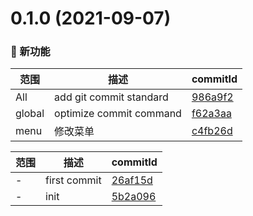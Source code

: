 # 0.1.0 (2021-09-07)

### 🌟 新功能
范围|描述|commitId
--|--|--
 All | add git commit standard | [986a9f2](https://github.com/supermanbin/vueSamples/commit/986a9f2)
 global | optimize commit command | [f62a3aa](https://github.com/supermanbin/vueSamples/commit/f62a3aa)
 menu | 修改菜单 | [c4fb26d](https://github.com/supermanbin/vueSamples/commit/c4fb26d)


范围|描述|commitId
--|--|--
 - | first commit | [26af15d](https://github.com/supermanbin/vueSamples/commit/26af15d)
 - | init | [5b2a096](https://github.com/supermanbin/vueSamples/commit/5b2a096)

